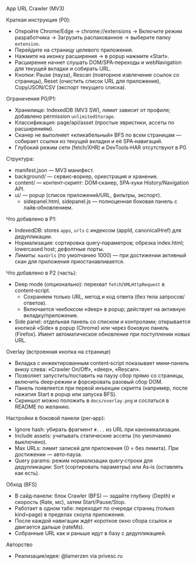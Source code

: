 App URL Crawler (MV3)

Краткая инструкция (P0):

- Откройте Chrome/Edge → chrome://extensions → Включите режим разработчика → Загрузить распакованное → выберите папку `extension`.
- Перейдите на страницу целевого приложения.
- Нажмите на иконку расширения → в popup нажмите «Start».
- Расширение начнет слушать DOM/SPA‑переходы и webNavigation для текущей вкладки и собирать URL.
- Кнопки: Pause (пауза), Rescan (повторное извлечение ссылок со страницы), Reset (очистить список URL для приложения), Copy/JSON/CSV (экспорт текущего списка).

Ограничения P0/P1:

- Хранилище: IndexedDB (MV3 SW), лимит зависит от профиля; добавлено permission `unlimitedStorage`.
- Классификация: page/api/asset (простые эвристики, ассеты по расширениям).
- Сканер не выполняет «кликабельный» BFS по всем страницам — собирает ссылки из текущей вкладки и её SPA‑навигаций.
- Глубокий режим сети (fetch/XHR) и DevTools‑HAR отсутствуют в P0.

Структура:

- manifest.json — MV3 манифест.
- background/ — сервис‑воркер, оркестрация и хранение.
- content/ — контент‑скрипт: DOM‑сканер, SPA‑хуки History/Navigation API.
- ui/ — popup (список приложений/URL, фильтры, экспорт).
  - sidepanel.html, sidepanel.js — полноценная боковая панель с лайв‑обновлением.

Что добавлено в P1:

- IndexedDB: stores `apps`, `urls` с индексом (appId, canonicalHref) для дедупликации.
- Нормализация: сортировка query‑параметров; обрезка index.html; lowercased host; дефолтные порты.
- Лимиты: `maxUrls` (по умолчанию 1000) — при достижении активный скан для приложения приостанавливается.

Что добавлено в P2 (часть):

- Deep mode (опционально): перехват `fetch`/`XMLHttpRequest` в content‑script.
  - Сохраняем только URL, метод и код ответа (без тела запросов/ответов).
  - Включается чекбоксом «deep» в popup; действует на активную вкладку/приложение.
 - Side panel: отдельная панель со списком и контролами; открывается кнопкой «Side» в popup (Chrome) или через боковую панель (Firefox). Имеет автоматическое обновление при поступлении новых URL.

Overlay (встроенная кнопка на странице)
- Вкладка с инжектированным content‑script показывает мини‑панель внизу слева: «Crawler On/Off», «deep», «Rescan».
- Позволяет запустить/поставить на паузу сбор прямо со страницы, включить deep‑режим и форсировать разовый сбор DOM.
- Панель появляется при первой инъекции скрипта (например, после нажатия Start в popup или запуска BFS).
- Скриншот можно положить в `docs/overlay.png` и сослаться в README по желанию.

Настройки в боковой панели (per‑app):

- Ignore hash: убирать фрагмент `#...` из URL при каноникализации.
- Include assets: учитывать статические ассеты (по умолчанию выключено).
- Max URLs: лимит записей для приложения (0 = без лимита). При достижении — авто‑пауза.
- Query params: режим нормализации query‑строки для дедупликации: Sort (сортировать параметры) или As‑is (оставлять как есть).

Обход (BFS)
- В сайд‑панели: блок Crawler (BFS) — задайте глубину (Depth) и скорость (Rate, мс), затем Start/Pause/Stop.
- Работает в одном табе: переходит по очереди страниц (только kind=page) в пределах скоупа приложения.
- После каждой навигации ждёт короткое окно сбора ссылок и двигается дальше (rateMs).
- Собранные URL как и раньше идут в базу с дедупликацией.

Авторство
- Реализация/идея: @lamerzen via privesc.ru
